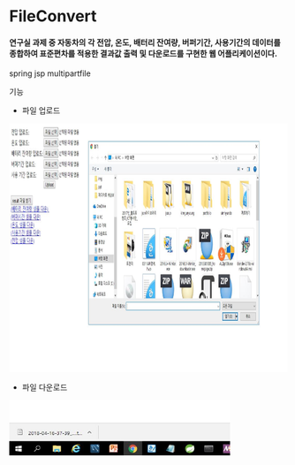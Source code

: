 # FileConvert

#### 연구실 과제 중 자동차의 각 전압, 온도, 배터리 잔여량, 버퍼기간, 사용기간의 데이터를 종합하여 표준편차를 적용한 결과값 출력 및 다운로드를 구현한 웹 어플리케이션이다.

spring jsp multipartfile

기능

* 파일 업로드
<img src = './img/main.JPG' width = '700' height = '450' />

* 파일 다운로드
<img src = './img/result.JPG' width = '400' height = '100' />

